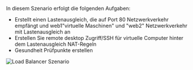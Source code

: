 In diesem Szenario erfolgt die folgenden Aufgaben:

* Erstellt einen Lastenausgleich, die auf Port 80 Netzwerkverkehr empfängt und web1"virtuelle Maschinen" und "web2" Netzwerkverkehr mit Lastenausgleich an
* Erstellen Sie remote desktop Zugriff/SSH für virtuelle Computer hinter dem Lastenausgleich NAT-Regeln
* Gesundheit Prüfpunkte erstellen

![Load Balancer Szenario](./media/load-balancer-get-started-internet-scenario-include/scenario-classic.png)
